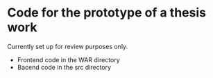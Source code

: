 # Code for the prototype of a thesis work

Currently set up for review purposes only.
* Frontend code in the WAR directory
* Bacend code in the src directory
